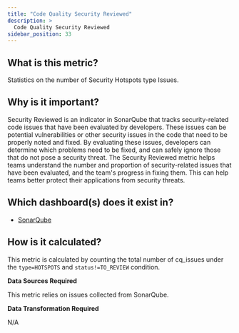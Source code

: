 ```yaml
---
title: "Code Quality Security Reviewed"
description: >
  Code Quality Security Reviewed
sidebar_position: 33
---
```


## What is this metric?

Statistics on the number of Security Hotspots type Issues.

## Why is it important?

Security Reviewed is an indicator in SonarQube that tracks security-related code issues that have been evaluated by developers. These issues can be potential vulnerabilities or other security issues in the code that need to be properly noted and fixed. By evaluating these issues, developers can determine which problems need to be fixed, and can safely ignore those that do not pose a security threat. The Security Reviewed metric helps teams understand the number and proportion of security-related issues that have been evaluated, and the team's progress in fixing them. This can help teams better protect their applications from security threats.

## Which dashboard(s) does it exist in?

- [SonarQube](/livedemo/DataSources/SonarQube)

## How is it calculated?

This metric is calculated by counting the total number of cq_issues under the `type=HOTSPOTS` and `status!=TO_REVIEW` condition.

<b>Data Sources Required</b>

This metric relies on issues collected from SonarQube.

<b>Data Transformation Required</b>

N/A
